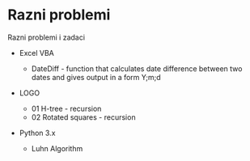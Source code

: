 Razni problemi
================

Razni problemi i zadaci

- Excel VBA
	- DateDiff - function that calculates date difference between two dates and gives output in a form Y;m;d

- LOGO
	- 01 H-tree - recursion
	- 02 Rotated squares - recursion
	
- Python 3.x
	- Luhn Algorithm




